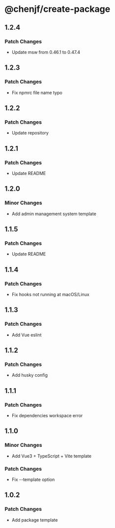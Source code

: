 # @chenjf/create-package

## 1.2.4

### Patch Changes

- Update msw from 0.46.1 to 0.47.4

## 1.2.3

### Patch Changes

- Fix npmrc file name typo

## 1.2.2

### Patch Changes

- Update repository

## 1.2.1

### Patch Changes

- Update README

## 1.2.0

### Minor Changes

- Add admin management system template

## 1.1.5

### Patch Changes

- Update README

## 1.1.4

### Patch Changes

- Fix hooks not running at macOS/Linux

## 1.1.3

### Patch Changes

- Add Vue eslint

## 1.1.2

### Patch Changes

- Add husky config

## 1.1.1

### Patch Changes

- Fix dependencies workspace error

## 1.1.0

### Minor Changes

- Add Vue3 + TypeScript + Vite template

### Patch Changes

- Fix --template option

## 1.0.2

### Patch Changes

- Add package template
